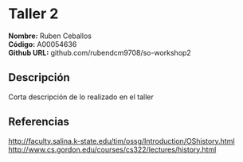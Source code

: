 # Taller 2

**Nombre:** Ruben Ceballos  
**Código:** A00054636  
**Github URL:** github.com/rubendcm9708/so-workshop2

## Descripción

Corta descripción de lo realizado en el taller

## Referencias

http://faculty.salina.k-state.edu/tim/ossg/Introduction/OShistory.html  
http://www.cs.gordon.edu/courses/cs322/lectures/history.html
